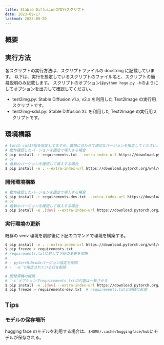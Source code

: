 ```yaml
---
title: Stable Diffusionの実行スクリプト
date: 2023-09-17
lastmod: 2023-09-20
---
```


## 概要

## 実行方法

各スクリプトの実行方法は、スクリプトファイルの docstring に記載しています。
以下は、実行を想定しているスクリプトのファイル名と、スクリプトの簡易説明のみ記載します。
スクリプトのオプションは`python hoge.py -h`のようにしてオプションを出力して確認してください。

- test2img.py: Stable Diffusion v1.x, v2.x を利用した Text2Image の実行用スクリプトです。
- test2img-sdxl.py: Stable Diffusion XL を利用した Text2Image の実行用スクリプトです。

## 環境構築

```sh
# torch cu117版を指定してますが、環境に合わせて適切なバージョンを指定してください。
# 動作確認したバージョンを固定で導入する場合
$ pip install -r requirements.txt --extra-index-url https://download.pytorch.org/whl/cu117
# or
# 最新のバージョンを確認して導入する場合
$ pip install -e . --extra-index-url https://download.pytorch.org/whl/cu117
```

### 開発環境構築

```sh
# 動作確認したバージョンを固定で導入する場合
$ pip install -r requirements-dev.txt --extra-index-url https://download.pytorch.org/whl/cu117
# or
# 最新のバージョンを確認して導入する場合
$ pip install -e .[dev] --extra-index-url https://download.pytorch.org/whl/cu117
```

### 実行環境の更新

既存の venv 環境を削除後に下記のコマンドで環境を構築する。

```sh
$ pip install -e . --extra-index-url https://download.pytorch.org/whl/cu117
$ pip freeze > requirements.txt
# requirements.txtに対して下記の変更を実施
#
# - pytorchのcudaバージョン指定を削除
# - `-e`で指定されている行を削除

# 開発環境の構築
# `-c`オプションでrequirements.txtの内容は一致させる
$ pip install -e .[dev] --extra-index-url https://download.pytorch.org/whl/cu117
$ pip freeze > requirements-dev.txt  # requirements.txtと同様に処理
```

## Tips

### モデルの保存場所

hugging face のモデルを利用する場合は、`$HOME/.cache/huggingface/hub`にモデルが保存される。

